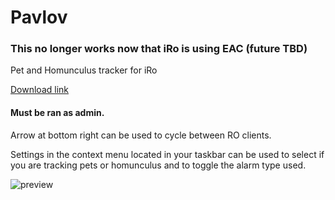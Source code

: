 # Pavlov
### This no longer works now that iRo is using EAC (future TBD)
Pet and Homunculus tracker for iRo

[Download link](https://github.com/miatribe/Pavlov/releases/download/0.3/Pavlov.zip)

#### Must be ran as admin.

Arrow at bottom right can be used to cycle between RO clients.

Settings in the context menu located in your taskbar can be used to select if you are tracking pets or homunculus and to toggle the alarm type used.

![preview](https://raw.githubusercontent.com/miatribe/pavlov/master/PavlovPreview2.png)

